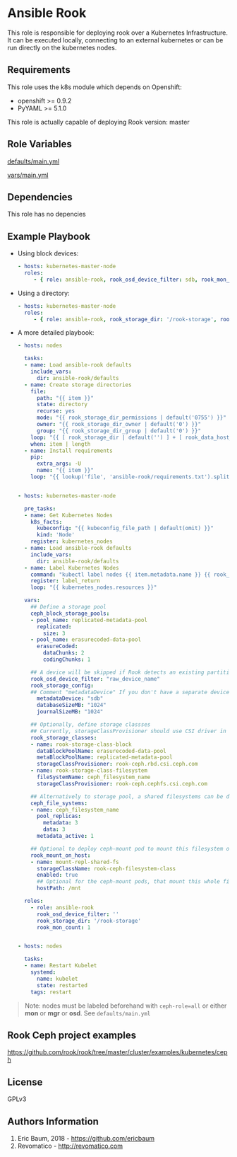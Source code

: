 Ansible Rook
=========

This role is responsible for deploying rook over a
Kubernetes Infrastructure. It can be executed locally,
connecting to an external kubernetes or can be run directly
on the kubernetes nodes.

Requirements
------------

This role uses the k8s module which depends on Openshift:

* openshift >= 0.9.2
* PyYAML >= 5.1.0

This role is actually capable of deploying Rook version: master

Role Variables
--------------

[defaults/main.yml](defaults/main.yml)

[vars/main.yml](vars/main.yml)

Dependencies
------------

This role has no depencies

Example Playbook
----------------
- Using block devices:
    ```yaml
    - hosts: kubernetes-master-node
      roles:
         - { role: ansible-rook, rook_osd_device_filter: sdb, rook_mon_count: 1 }
    ```
- Using a directory:
    ```yaml
    - hosts: kubernetes-master-node
      roles:
         - { role: ansible-rook, rook_storage_dir: '/rook-storage', rook_mon_count: 3 }
    ```
- A more detailed playbook:
    ```yaml
    - hosts: nodes

      tasks:
      - name: Load ansible-rook defaults
        include_vars:
          dir: ansible-rook/defaults
      - name: Create storage directories
        file:
          path: "{{ item }}"
          state: directory
          recurse: yes
          mode: "{{ rook_storage_dir_permissions | default('0755') }}"
          owner: "{{ rook_storage_dir_owner | default('0') }}"
          group: "{{ rook_storage_dir_group | default('0') }}"
        loop: "{{ [ rook_storage_dir | default('') ] + [ rook_data_host_path | default('') ] }}"
        when: item | length
      - name: Install requirements
        pip:
          extra_args: -U
          name: "{{ item }}"
        loop: "{{ lookup('file', 'ansible-rook/requirements.txt').splitlines() }}"


    - hosts: kubernetes-master-node

      pre_tasks:
      - name: Get Kubernetes Nodes
        k8s_facts:
          kubeconfig: "{{ kubeconfig_file_path | default(omit) }}"
          kind: 'Node'
        register: kubernetes_nodes
      - name: Load ansible-rook defaults
        include_vars:
          dir: ansible-rook/defaults
      - name: Label Kubernetes Nodes
        command: "kubectl label nodes {{ item.metadata.name }} {{ rook_node_label_key }}={{ rook_node_label_all }} --overwrite=true"
        register: label_return
        loop: "{{ kubernetes_nodes.resources }}"

      vars:
        ## Define a storage pool
        ceph_block_storage_pools:
        - pool_name: replicated-metadata-pool
          replicated:
            size: 3
        - pool_name: erasurecoded-data-pool
          erasureCoded:
            dataChunks: 2
            codingChunks: 1

        ## A device will be skipped if Rook detects an existing partition or a filesystem.
        rook_osd_device_filter: "raw_device_name"
        rook_storage_config:
        ## Comment "metadataDevice" If you don't have a separate device for metadata
          metadataDevice: "sdb"
          databaseSizeMB: "1024"
          journalSizeMB: "1024"

        ## Optionally, define storage classses
        ## Currently, storageClassProvisioner should use CSI driver in favor of Flex driver (https://github.com/rook/rook/blob/master/Documentation/ceph-filesystem.md#provision-storage)
        rook_storage_classes:
        - name: rook-storage-class-block
          dataBlockPoolName: erasurecoded-data-pool
          metaBlockPoolName: replicated-metadata-pool
          storageClassProvisioner: rook-ceph.rbd.csi.ceph.com
        - name: rook-storage-class-filesystem
          fileSystemName: ceph_filesystem_name
          storageClassProvisioner: rook-ceph.cephfs.csi.ceph.com

        ## Alternatively to storage pool, a shared filesystems can be defined:
        ceph_file_systems:
        - name: ceph_filesystem_name
          pool_replicas:
            metadata: 3
            data: 3
          metadata_active: 1

        ## Optional to deploy ceph-mount pod to mount this filesystem on the host as well
        rook_mount_on_host:
        - name: mount-repl-shared-fs
          storageClassName: rook-ceph-filesystem-class
          enabled: true
          ## Optional for the ceph-mount pods, that mount this whole filesystem on the host
          hostPath: /mnt

      roles:
        - role: ansible-rook
          rook_osd_device_filter: ''
          rook_storage_dir: '/rook-storage'
          rook_mon_count: 1


    - hosts: nodes

      tasks:
      - name: Restart Kubelet
        systemd:
          name: kubelet
          state: restarted
        tags: restart
    ```

> Note: nodes must be labeled beforehand with `ceph-role=all` or either **mon** or **mgr** or **osd**.
> See `defaults/main.yml`

Rook Ceph project examples
-------
https://github.com/rook/rook/tree/master/cluster/examples/kubernetes/ceph

License
-------

GPLv3

Authors Information
------------------

1. Eric Baum, 2018 - https://github.com/ericbaum
2. Revomatico - http://revomatico.com
